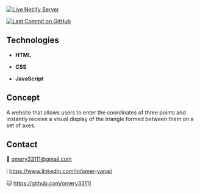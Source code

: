 [![Live Netlify Server](https://img.shields.io/badge/Live%20on-Firebase-00ad9f.svg)](https://triangle-ui-task.netlify.app/)

[![Last Commit on GitHub](https://img.shields.io/github/last-commit/omery33111/triangle-ui.svg)](https://github.com/omery33111/triangle-ui/commits/main)

## Technologies
* **HTML**

* **CSS**

* **JavaScript**

## Concept

A website that allows users to enter the coordinates of three points and instantly receive a visual display of the triangle formed between them on a set of axes.

## Contact

📧 omery33111@gmail.com

ℹ️ https://www.linkedin.com/in/omer-yanai/

🐱 https://github.com/omery33111